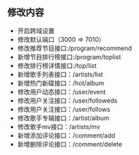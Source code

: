 ## 修改内容

 + 开启跨域设置
 + 修改默认端口（3000 => 7010）
 + 修改推荐节目接口:/program/recommend
 + 新增节目排行榜接口:/program/toplist
 + 修改排行榜详情接口:/top/list
 + 新增歌手列表接口：/artists/list
 + 新增热门新碟接口：/hot/album
 + 修改用户动态接口：/user/event
 + 修改用户关注接口：/user/followeds
 + 修改用户关注接口：/user/follows
 + 修改歌手专辑接口：/artist/album
 + 修改歌手mv接口：/artists/mv
 + 新增添加评论接口：/comment/add
 + 新增删除评论接口：/comment/delete